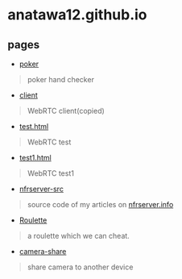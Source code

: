 # anatawa12.github.io

## pages

- [poker](poker)
> poker hand checker
- [client](client.html)
> WebRTC client(copied)
- [test.html](test.html)
> WebRTC test
- [test1.html](test1.html)
> WebRTC test1
- [nfrserver-src](nfrserver-src)
> source code of my articles on [nfrserver.info](https://nfrserver.info)
- [Roulette](roulette)
> a roulette which we can cheat.
- [camera-share](camera-share)
> share camera to another device
